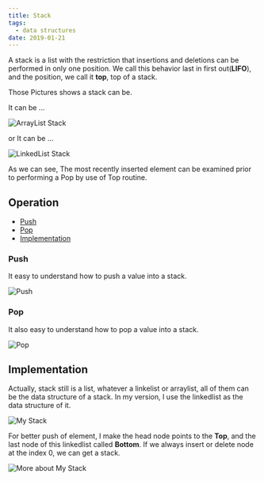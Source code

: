```yaml
---
title: Stack
tags:
  - data structures
date: 2019-01-21
---
```


A stack is a list with the restriction that insertions and deletions can be performed in only one position. We call this behavior last in first out(**LIFO**), and the position, we call it **top**, top of a stack.

Those Pictures shows a stack can be.

It can be ...

![ArrayList Stack](https://sherlockblaze.com/resources/img/cs/stack/stack_1.png)

or It can be ...

![LinkedList Stack](https://sherlockblaze.com/resources/img/cs/stack/stack_2.png)

As we can see, The most recently inserted element can be examined prior to performing a Pop by use of Top routine.

## Operation

- [Push](#Push)
- [Pop](#Pop)
- [Implementation](#Implemention)

### Push

It easy to understand how to push a value into a stack.

![Push](https://sherlockblaze.com/resources/img/cs/stack/stack_push.png)

### Pop

It also easy to understand how to pop a value into a stack.

![Pop](https://sherlockblaze.com/resources/img/cs/stack/stack_pop.png)

## Implementation

Actually, stack still is a list, whatever a linkelist or arraylist, all of them can be the data structure of a stack.
In my version, I use the linkedlist as the data structure of it.

![My Stack](https://sherlockblaze.com/resources/img/cs/stack/my_stack.png)

For better push of element, I make the head node points to the **Top**, and the last node of this linkedlist called **Bottom**. If we always insert or delete node at the index 0, we can get a stack.

![More about My Stack](https://sherlockblaze.com/resources/img/cs/stack/my_stack_more.png)

